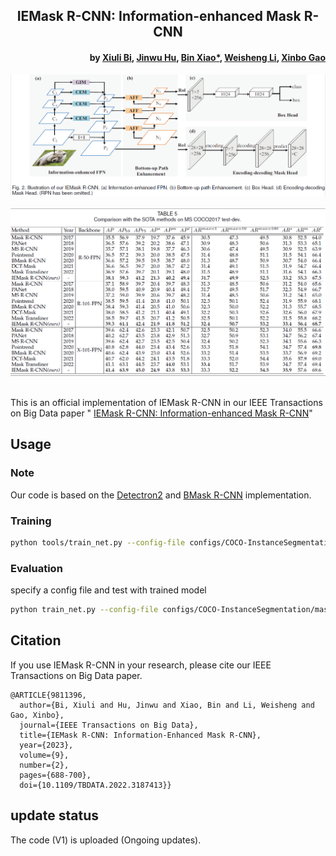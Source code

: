 <h2 align="center">IEMask R-CNN: Information-enhanced Mask R-CNN</h2>
<h4 align="right">by <a href="http://faculty.cqupt.edu.cn/bixiuli/zh_CN/index.htm">Xiuli Bi</a>, <a href="https://fhujinwu.github.io/">Jinwu Hu</a>, <a href="https://faculty.cqupt.edu.cn/xiaobin/zh_CN/index.htm">Bin Xiao*</a>, <a href="https://faculty.cqupt.edu.cn/liws/zh_CN/index.htm">Weisheng Li</a>, <a href="https://see.xidian.edu.cn/faculty/xbgao/">Xinbo Gao</a></h4>

<div align="center">
  <img src="./images/fig2.PNG"><br><br>
</div>
<div align="center">
  <img src="./images/table5.png"><br><br>
</div>

This is an official implementation of IEMask R-CNN in our IEEE Transactions on Big Data paper "
<a href="https://ieeexplore.ieee.org/document/9811396">
IEMask R-CNN: Information-enhanced Mask R-CNN</a>"

## Usage
### Note
Our code is based on the <a href="https://github.com/facebookresearch/detectron2">
Detectron2</a> and <a href="https://github.com/hustvl/BMaskR-CNN">BMask R-CNN</a> implementation.

### Training

```bash
python tools/train_net.py --config-file configs/COCO-InstanceSegmentation/mask_rcnn_R_50_FPN_1x.yaml --num-gpus 1
```

### Evaluation

specify a config file and test with trained model

```bash
python train_net.py --config-file configs/COCO-InstanceSegmentation/mask_rcnn_R_50_FPN_1x.yaml --num-gpus 1 --eval-only MODEL.WEIGHTS ./output/model_final.pth
```


## Citation
If you use IEMask R-CNN in your research, please cite our IEEE Transactions on Big Data paper.

```text
@ARTICLE{9811396,
  author={Bi, Xiuli and Hu, Jinwu and Xiao, Bin and Li, Weisheng and Gao, Xinbo},
  journal={IEEE Transactions on Big Data}, 
  title={IEMask R-CNN: Information-Enhanced Mask R-CNN}, 
  year={2023},
  volume={9},
  number={2},
  pages={688-700},
  doi={10.1109/TBDATA.2022.3187413}}
```
 
## update status
The code (V1) is uploaded (Ongoing updates).

